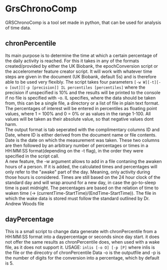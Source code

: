 # GrsChronoComp
GRSChronoComp is a tool set made in python, that can be used for analysis of time data. 

## chronPercentile
Its main purpose is to determine the time at which a certain percentage of the daily activity is reached. For this it takes in any of the formats created/provided by either the UK Biobank, the epochConversion script or the accelerometer feature creator script. It will work with whatever time steps are given in the document (UK Biobank, default 5s) and is therefore able to be used very flexibly.
The script takes four parameters ```[-w W][-t][-o [out]][-p [precision]] IL percentiles [percentiles]``` where the precision if unspecified is 10% and the results will be printed to the console if no file is specified with -o. IL specifies, where the data should be taken from, this can be a single file, a directory or a list of file in plain text format. The percentages of interest will be entered in percentiles as floating point values, where 1 = 100% and 0 = 0% or as values in the range 1-100. All values will be taken as their absolute value, so that negative values dont harm.
<br>
The output format is tab seperated with the complimentary columns ID and Date, where ID is either derived from the document name or file contents. Date is the date on which the measurement was taken. These two columns are then followed by an arbitrary number of percentages or times in a HH:MM:SS format(depending on the -t flag), in the order they were specified in the script call.
<br>
A new feature, the -w argument allows to add in a file contaning the awaken hours of a person. If it is added, the calculated times and percentages will only refer  to the "awake" part of the day. Meaning, only activity during those hours is considered. Times are still based on the 24 hour clock of the standard day and will wrap around for a new day, in case the go-to-sleep time is past midnight. The percentages are based on the relation of time to waken time (-> (currentTime-StartTime)/(EndTime-StartTime)).
The file in which the wake data is stored must follow the standard outlined by Dr. Andrew Woods file

## dayPercentage 
This is a small script to change data generate with chronPercentile from a HH:MM:SS format into a daypercentage or seconds since day start. it does not offer the same results as chronPercentile does, when used with a wake file, as it does not support it. 
USAGE: ```inlis [-o O] [-p [P]``` where inlis is the file or the direcotry of chronPercentile Data -o is the outputfile and -p is the number of digits for the conversion into a percentage, which by default is 5.
